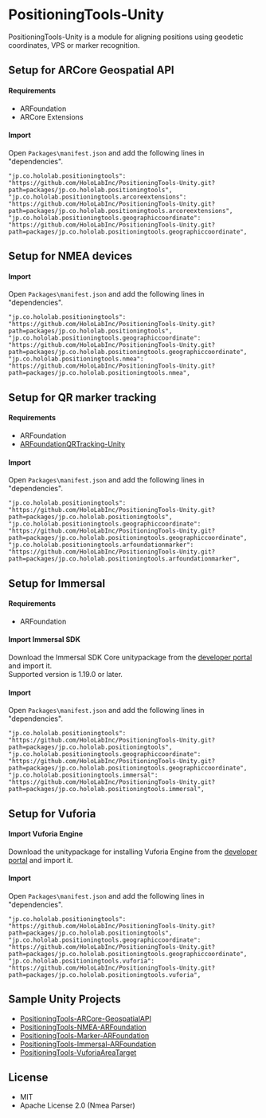 # PositioningTools-Unity

PositioningTools-Unity is a module for aligning positions using geodetic coordinates, VPS or marker recognition.

## Setup for ARCore Geospatial API

#### Requirements

- ARFoundation
- ARCore Extensions

#### Import

Open `Packages\manifest.json` and add the following lines in "dependencies".

```
"jp.co.hololab.positioningtools": "https://github.com/HoloLabInc/PositioningTools-Unity.git?path=packages/jp.co.hololab.positioningtools",
"jp.co.hololab.positioningtools.arcoreextensions": "https://github.com/HoloLabInc/PositioningTools-Unity.git?path=packages/jp.co.hololab.positioningtools.arcoreextensions",
"jp.co.hololab.positioningtools.geographiccoordinate": "https://github.com/HoloLabInc/PositioningTools-Unity.git?path=packages/jp.co.hololab.positioningtools.geographiccoordinate",
```

## Setup for NMEA devices

#### Import

Open `Packages\manifest.json` and add the following lines in "dependencies".

```
"jp.co.hololab.positioningtools": "https://github.com/HoloLabInc/PositioningTools-Unity.git?path=packages/jp.co.hololab.positioningtools",
"jp.co.hololab.positioningtools.geographiccoordinate": "https://github.com/HoloLabInc/PositioningTools-Unity.git?path=packages/jp.co.hololab.positioningtools.geographiccoordinate",
"jp.co.hololab.positioningtools.nmea": "https://github.com/HoloLabInc/PositioningTools-Unity.git?path=packages/jp.co.hololab.positioningtools.nmea",
```

## Setup for QR marker tracking

#### Requirements

- ARFoundation
- [ARFoundationQRTracking-Unity](https://github.com/HoloLabInc/ARFoundationQRTracking-Unity)

#### Import

Open `Packages\manifest.json` and add the following lines in "dependencies".

```
"jp.co.hololab.positioningtools": "https://github.com/HoloLabInc/PositioningTools-Unity.git?path=packages/jp.co.hololab.positioningtools",
"jp.co.hololab.positioningtools.geographiccoordinate": "https://github.com/HoloLabInc/PositioningTools-Unity.git?path=packages/jp.co.hololab.positioningtools.geographiccoordinate",
"jp.co.hololab.positioningtools.arfoundationmarker": "https://github.com/HoloLabInc/PositioningTools-Unity.git?path=packages/jp.co.hololab.positioningtools.arfoundationmarker",
```

## Setup for Immersal

#### Requirements

- ARFoundation

#### Import Immersal SDK

Download the Immersal SDK Core unitypackage from the [developer portal](https://developers.immersal.com) and import it.  
Supported version is 1.19.0 or later.

#### Import

Open `Packages\manifest.json` and add the following lines in "dependencies".

```
"jp.co.hololab.positioningtools": "https://github.com/HoloLabInc/PositioningTools-Unity.git?path=packages/jp.co.hololab.positioningtools",
"jp.co.hololab.positioningtools.geographiccoordinate": "https://github.com/HoloLabInc/PositioningTools-Unity.git?path=packages/jp.co.hololab.positioningtools.geographiccoordinate",
"jp.co.hololab.positioningtools.immersal": "https://github.com/HoloLabInc/PositioningTools-Unity.git?path=packages/jp.co.hololab.positioningtools.immersal",
```

## Setup for Vuforia

#### Import Vuforia Engine

Download the unitypackage for installing Vuforia Engine from the [developer portal](https://developer.vuforia.com/downloads/SDK) and import it.

#### Import

Open `Packages\manifest.json` and add the following lines in "dependencies".

```
"jp.co.hololab.positioningtools": "https://github.com/HoloLabInc/PositioningTools-Unity.git?path=packages/jp.co.hololab.positioningtools",
"jp.co.hololab.positioningtools.geographiccoordinate": "https://github.com/HoloLabInc/PositioningTools-Unity.git?path=packages/jp.co.hololab.positioningtools.geographiccoordinate",
"jp.co.hololab.positioningtools.vuforia": "https://github.com/HoloLabInc/PositioningTools-Unity.git?path=packages/jp.co.hololab.positioningtools.vuforia",
```

## Sample Unity Projects

- [PositioningTools-ARCore-GeospatialAPI](./unity/PositioningTools-ARCore-GeospatialAPI)
- [PositioningTools-NMEA-ARFoundation](./unity/PositioningTools-NMEA-ARFoundation)
- [PositioningTools-Marker-ARFoundation](./unity/PositioningTools-Marker-ARFoundation)
- [PositioningTools-Immersal-ARFoundation](./unity/PositioningTools-Immersal-ARFoundation)
- [PositioningTools-VuforiaAreaTarget](./unity/PositioningTools-VuforiaAreaTarget)

## License

- MIT
- Apache License 2.0 (Nmea Parser)

